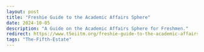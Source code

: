 ```yaml
---
layout: post
title: "Freshie Guide to the Academic Affairs Sphere"
date: 2024-10-05
description: "A Guide on the Academic Affairs Sphere for Freshmen."
redirect: https://www.t5eiitm.org/freshie-guide-to-the-academic-affairs-sphere/
tags: "The-Fifth-Estate"
---
```

